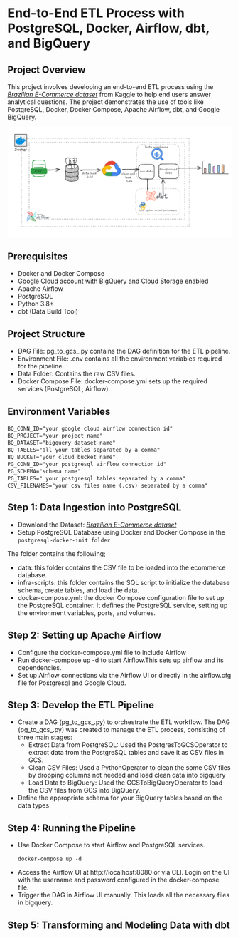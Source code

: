 # End-to-End ETL Process with PostgreSQL, Docker, Airflow, dbt, and BigQuery
## Project Overview
This project involves developing an end-to-end ETL process using the *[Brazilian E-Commerce dataset](https://www.kaggle.com/datasets/olistbr/brazilian-ecommerce)* from Kaggle to help end users answer analytical questions. The project demonstrates the use of tools like PostgreSQL, Docker, Docker Compose, Apache Airflow, dbt, and Google BigQuery.

![Getting Started](./assets/ecommerce_etl.png)


## Prerequisites
- Docker and Docker Compose
- Google Cloud account with BigQuery and Cloud Storage enabled
- Apache Airflow
- PostgreSQL
- Python 3.8+
- dbt (Data Build Tool)

## Project Structure
- DAG File: pg_to_gcs_.py contains the DAG definition for the ETL pipeline.
- Environment File: .env contains all the environment variables required for the pipeline.
- Data Folder: Contains the raw CSV files.
- Docker Compose File: docker-compose.yml sets up the required services (PostgreSQL, Airflow).

## Environment Variables
```
BQ_CONN_ID="your google cloud airflow connection id"
BQ_PROJECT="your project name"
BQ_DATASET="bigquery dataset name"
BQ_TABLES="all your tables separated by a comma"
BQ_BUCKET="your cloud bucket name"
PG_CONN_ID="your postgresql airflow connection id"
PG_SCHEMA="schema name"
PG_TABLES=" your postgresql tables separated by a comma"
CSV_FILENAMES="your csv files name (.csv) separated by a comma"
```

## Step 1: Data Ingestion into PostgreSQL
- Download the Dataset: *[Brazilian E-Commerce dataset](https://www.kaggle.com/datasets/olistbr/brazilian-ecommerce)*
- Setup PostgreSQL Database using Docker and Docker Compose in the `postgresql-docker-init folder`

The folder contains the following;
 + data: this folder contains the CSV file to be loaded into the ecommerce database.
 + infra-scripts: this folder contains the SQL script to initialize the database schema, create tables, and load the data.
 + docker-compose.yml: the docker Compose configuration file to set up the PostgreSQL container. It defines the PostgreSQL service, setting up the environment variables, ports, and volumes.

## Step 2: Setting up Apache Airflow
- Configure the docker-compose.yml file to include Airflow
- Run docker-compose up -d to start Airflow.This sets up airflow and its dependencies.
- Set up Airflow connections via the Airflow UI or directly in the airflow.cfg file for Postgresql and Google Cloud.

## Step 3: Develop the ETL Pipeline
- Create a DAG (pg_to_gcs_.py) to orchestrate the ETL workflow. The DAG (pg_to_gcs_.py) was created to manage the ETL process, consisting of three main stages:
    + Extract Data from PostgreSQL: Used the PostgresToGCSOperator to extract data from the PostgreSQL tables and save it as CSV files in GCS.
    + Clean CSV Files: Used a PythonOperator to clean the some CSV files by dropping columns not needed and load clean data into bigquery
    + Load Data to BigQuery: Used the GCSToBigQueryOperator to load the CSV files from GCS into BigQuery.
- Define the appropriate schema for your BigQuery tables based on the data types

## Step 4: Running the Pipeline
- Use Docker Compose to start Airflow and PostgreSQL services.
    ```
    docker-compose up -d
    ```
- Access the Airflow UI at http://localhost:8080 or via CLI. Login on the UI with the username and password configured in the docker-compose file.
- Trigger the DAG in Airflow UI manually. This loads all the necessary files in bigquery.
## Step 5: Transforming and Modeling Data with dbt 



